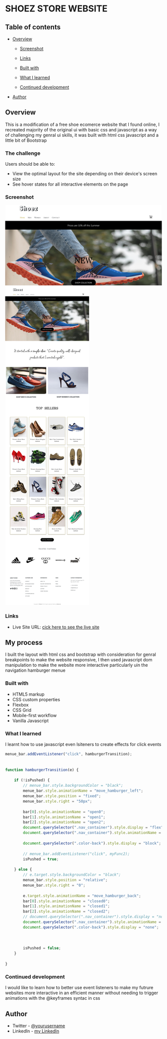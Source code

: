 #   SHOEZ STORE WEBSITE


## Table of contents

- [Overview](#overview)
  - [Screenshot](#screenshot)
  - [Links](#links)

  - [Built with](#built-with)
  - [What I learned](#what-i-learned)
  - [Continued development](#continued-development)

- [Author](#author)




## Overview
This is a modification of a free shoe ecomerce website that I found online, I recreated majority of the original ui with basic css and javascript as a way of challenging my genral ui skills, it was built with html css javascript and a little bit of Bootstrap
### The challenge

Users should be able to:

- View the optimal layout for the site depending on their device's screen size
- See hover states for all interactive elements on the page

### Screenshot

![](./screenshot.png)
![](./fullPageScreenshot.png)

### Links
- Live Site URL: [cick here to see the live site](https://joshuaaj003.github.io/shoez-store/)

## My process
I built the layout with html css and bootstrap with consideration for genral breakpoints to make the website responsive, I then used javascript dom manipulation to make the website more interactive particularly uin the navigation hamburger menue

### Built with

-  HTML5 markup
- CSS custom properties
- Flexbox
- CSS Grid
- Mobile-first workflow
- Vanilla Javascript 

### What I learned
I learnt how to use javascript even lsiteners to create effects for click events
```js
menue_bar.addEventListener("click", hamburgerTransition);


function hamburgerTransition(e) {

    if (!isPushed) {
        // menue_bar.style.backgroundColor = "black";
        menue_bar.style.animationName = "move_hamburger_left";
        menue_bar.style.position = "fixed";
        menue_bar.style.right = "50px";

        bar[0].style.animationName = "open0";
        bar[1].style.animationName = "open1";
        bar[2].style.animationName = "open2";
        document.querySelector(".nav_container").style.display = "flex";
        document.querySelector(".nav_container").style.animationName = "pop-out";

        document.querySelector(".color-back").style.display = "block";
        
        // menue_bar.addEventListener("click", myFunc2);
        isPushed = true;

    } else {
        // e.target.style.backgroundColor = "black";
        menue_bar.style.position = "relative";
        menue_bar.style.right = "0";

        e.target.style.animationName = "move_hamburger_back";
        bar[0].style.animationName = "closed0";
        bar[1].style.animationName = "closed1";
        bar[2].style.animationName = "closed2";
        // document.querySelector(".nav_container").style.display = "none";
        document.querySelector(".nav_container").style.animationName = "pop-in";
        document.querySelector(".color-back").style.display = "none";

        

        isPushed = false;
    }

}
```


### Continued development

I would like to learn how to better use event listeners to make my futrure websites more interactive in an efficient manner without needing to trigger animations with the @keyframes syntac in css
## Author
- Twitter - [@yourusername](https://www.twitter.com/jAjorgbor)
- LinkedIn - [my LinkedIn](https://www.linkedin.com/in/joshua-ajorgbor-b0bba6227/)
